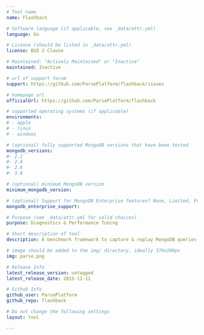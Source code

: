 ```yaml
---
# Tool name
name: Flashback

# Software language (if applicable, see _data/attr.yml)
language: Go

# License (should be listed in _data/attr.yml)
license: BSD 2-Clause

# Maintained: "Actively Maintained" or "Inactive"
maintained: Inactive

# url of support forum
support: https://github.com/ParsePlatform/flashback/issues

# homepage url
officialUrl: https://github.com/ParsePlatform/flashback

# supported operating systems (if applicable) 
environments:
# - apple
# - linux
# - windows

# (optional) fully supported MongoDB versions that have been tested
mongodb_versions:
#- 2.2
#- 2.4
#- 2.6
#- 3.0

# (optional) minimum MongoDB version
minimum_mongodb_version:

# (optional) Support for MongoDB Enterprise features? None, Limited, Full
mongodb_enterprise_support: 

# Purpose (see _data/attr.yml for valid choices)
purpose: Diagnostics & Performance Tuning

# Short description of tool
description: A benchmark framework to capture & replay MongoDB queries using different strategies.

# image should be added to the img/ directory, ideally 370x200px
img: parse.png

# Release Info
latest_release_version: untagged
latest_release_date: 2015-11-11

# Github Info
github_user: ParsePlatform
github_repo: flashback

# Do not change the following settings
layout: tool

---
```

